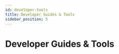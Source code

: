 ```yaml
---
id: developer-tools
title: Developer Guides & Tools
sidebar_position: 5
---
```


# Developer Guides & Tools



